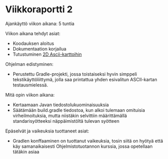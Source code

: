 # Viikkoraportti 2

Ajankäyttö viikon aikana: 5 tuntia

Viikon aikana tehdyt asiat:
* Koodauksen aloitus
* Dokumentaation korjailua
* Tutustuminen [2D Ascii-karttoihin](https://movingai.com/benchmarks/grids.html)

Ohjelman edistyminen:
* Perustettu Gradle-projekti, jossa toistaiseksi hyvin simppeli tekstikäyttöliittymä, jolla saa printattua yhden esivalitun ASCII-kartan testausmielessä.

Mitä opin viikon aikana:
* Kertaamaan Javan tiedostolukuominaisuuksia
* Säätämään build.gradle tiedostoa, kun alkoi tulemaan omituisia virheilmoituksia, mutta niistäkin selvittiin määrittämällä standarisyötteeksi näppäimistöltä tulevan syötteen 

Epäselvät ja vaikeuksia tuottaneet asiat:
* Gradlen konffaaminen on tuottanut vaikeuksia, tosin siitä on hyötyä että käy samanaikaisesti Ohjelmistotuotannon kurssia, jossa opetellaan tätäkin asiaa
